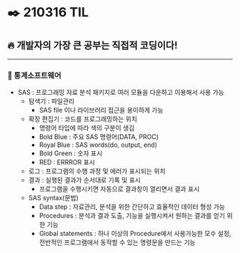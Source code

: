 # ✒️ 210316 TIL 
##  🔥 개발자의 가장 큰 공부는 직접적 코딩이다!
-------------------------------
### 🔣 통계소프트웨어
  * SAS : 프로그래밍 자료 분석 패키지로 여러 모듈을 다운하고 이용해서 사용 가능
      * 탐색기 : 파일관리
          * SAS file 이나 라이브러리 접근을 용이하게 가능
      * 확장 편집기 : 코드를 프로그래밍하는 위치
          * 명령어 타입에 따라 색의 구분이 생김
          * Bold Blue : 주요 SAS 명령어(DATA, PROC)
          * Royal Blue : SAS words(do, output, end)
          * Bold Green : 숫자 표시
          * RED : ERRROR 표시
      * 로그 : 프로그램의 수행 과정 및 에러가 표시되는 위치
      * 결과 : 실행된 결과가 순서대로 기록 및 표시
          * 프로그램을 수행시키면 자동으로 결과창이 열리면서 결과 표시
      * SAS syntax(문법)
          * Data step : 자료관리, 분석을 위한 간단하고 효율적인 데이터 형성 가능
          * Procedures : 분석과 결과 도출, 기능을 실행시켜서 원하는 결과를 얻기 위한 기능
          * Global statements : 하나 이상의 Procedure에서 사용가능한 모수 설정, 전반적인 프로그램에서 동작할 수 있는 명령문을 만드는 기능
